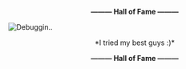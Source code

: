 **<p align="center">——— Hall of Fame ———</p>**
<img src="https://github.com/P0L3NARUBA/.github/assets/146978592/f9da16a1-3854-4ea9-900d-5a490cfc5f36" title="Debuggin..">

<p align=center>*I tried my best guys :)*</p>

**<p align="center">——— Hall of Fame ———</p>**

<!-- For those who reading this, dSB3aW4gYm9pLg== -->
